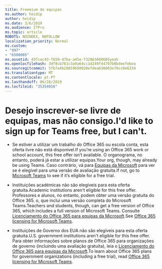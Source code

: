 ```yaml
---
title: Freemium de equipas
ms.author: heidip
author: heidip
ms.date: 3/6/2019
ms.audience: ITPro
ms.topic: article
ROBOTS: NOINDEX, NOFOLLOW
localization_priority: Normal
ms.custom:
- "997"
- "6500005"
ms.assetid: d3fcac43-f659-47ba-a45e-f32863680685yeah
ms.openlocfilehash: 3df8cb761c3a9a64cc1d249f44707b0bdeefebea
ms.sourcegitcommit: 5fb7a4b28859690020efdea630d03e70cc0e6334
ms.translationtype: MT
ms.contentlocale: pt-PT
ms.lasthandoff: 06/28/2019
ms.locfileid: "35354016"
---
```

# <a name="id-like-to-sign-up-for-teams-free-but-i-cant"></a><span data-ttu-id="3f4dc-102">Desejo inscrever-se livre de equipas, mas não consigo.</span><span class="sxs-lookup"><span data-stu-id="3f4dc-102">I'd like to sign up for Teams free, but I can't.</span></span>

- <span data-ttu-id="3f4dc-103">Se estiver a utilizar um trabalho do Office 365 ou escola conta, esta oferta livre não está disponível.</span><span class="sxs-lookup"><span data-stu-id="3f4dc-103">If you’re using an Office 365 work or school account, this free offer isn’t available.</span></span> <span data-ttu-id="3f4dc-104">O organograma, no entanto, poderá já estar a utilizar equipas.</span><span class="sxs-lookup"><span data-stu-id="3f4dc-104">Your org, though, may already be using Teams.</span></span> <span data-ttu-id="3f4dc-105">Caso contrário, vá para [Equipas da Microsoft](https://products.office.com/microsoft-teams/group-chat-software) para ver se é elegível para uma versão de avaliação gratuita.</span><span class="sxs-lookup"><span data-stu-id="3f4dc-105">If not, go to [Microsoft Teams](https://products.office.com/microsoft-teams/group-chat-software) to see if it’s eligible for a free trial.</span></span>

- <span data-ttu-id="3f4dc-106">Instituições académicas não são elegíveis para esta oferta gratuita.</span><span class="sxs-lookup"><span data-stu-id="3f4dc-106">Academic institutions aren't eligible for this free offer.</span></span> <span data-ttu-id="3f4dc-107">Professores e alunos, no entanto, podem obter uma versão gratuita do Office 365. o, que inclui uma versão completa do Microsoft Teams.</span><span class="sxs-lookup"><span data-stu-id="3f4dc-107">Teachers and students, though, can get a free version of Office 365, which includes a full version of Microsoft Teams.</span></span> <span data-ttu-id="3f4dc-108">Consulte [Licenciamento do Office 365 para equipas da Microsoft](https://docs.microsoft.com/microsoftteams/office-365-licensing).</span><span class="sxs-lookup"><span data-stu-id="3f4dc-108">See [Office 365 licensing for Microsoft Teams](https://docs.microsoft.com/microsoftteams/office-365-licensing).</span></span>

- <span data-ttu-id="3f4dc-109">Instituições de Governo dos EUA não são elegíveis para esta oferta gratuita.</span><span class="sxs-lookup"><span data-stu-id="3f4dc-109">U.S. government institutions aren't eligible for this free offer.</span></span> <span data-ttu-id="3f4dc-110">Para obter informações sobre planos de Office 365 para organizações de governo (incluindo uma avaliação gratuita), leia o [Licenciamento do Office 365 para equipas da Microsoft](https://docs.microsoft.com/microsoftteams/office-365-licensing).</span><span class="sxs-lookup"><span data-stu-id="3f4dc-110">To learn about Office 365 plans for government organizations (including a free trial), read [Office 365 licensing for Microsoft Teams](https://docs.microsoft.com/microsoftteams/office-365-licensing).</span></span>

